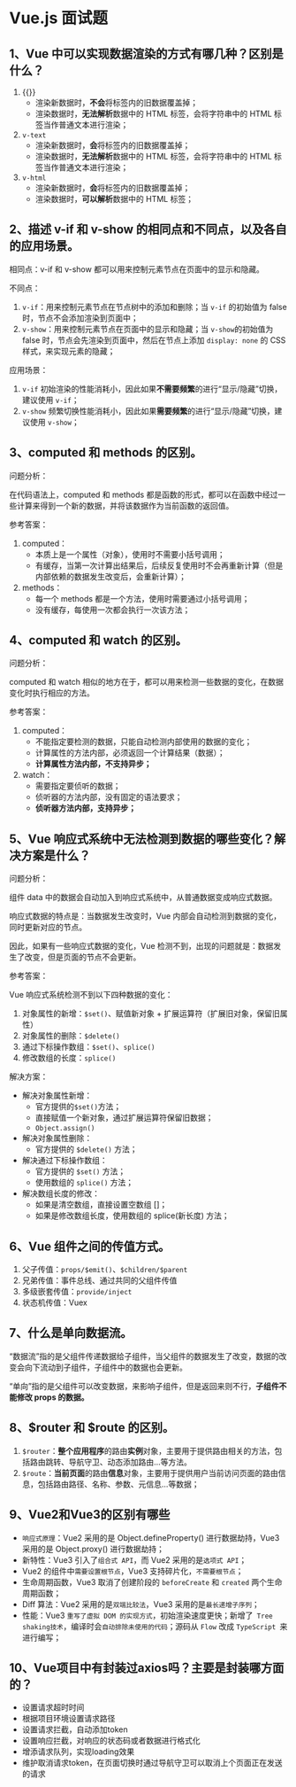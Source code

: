 # Vue.js 面试题

## 1、Vue 中可以实现数据渲染的方式有哪几种？区别是什么？

1. {{}}
   - 渲染新数据时，**不会**将标签内的旧数据覆盖掉；
   - 渲染数据时，**无法解析**数据中的 HTML 标签，会将字符串中的 HTML 标签当作普通文本进行渲染；
2. `v-text`
   - 渲染新数据时，**会**将标签内的旧数据覆盖掉；
   - 渲染数据时，**无法解析**数据中的 HTML 标签，会将字符串中的 HTML 标签当作普通文本进行渲染；
3. `v-html`
   - 渲染新数据时，**会**将标签内的旧数据覆盖掉；
   - 渲染数据时，**可以解析**数据中的 HTML 标签；

## 2、描述 v-if 和 v-show 的相同点和不同点，以及各自的应用场景。

相同点：v-if 和 v-show 都可以用来控制元素节点在页面中的显示和隐藏。

不同点：

1. `v-if`：用来控制元素节点在节点树中的添加和删除；当 `v-if` 的初始值为 false 时，节点不会添加渲染到页面中；
2. `v-show`：用来控制元素节点在页面中的显示和隐藏；当 `v-show`的初始值为 false 时，节点会先渲染到页面中，然后在节点上添加 `display: none` 的 CSS 样式，来实现元素的隐藏；

应用场景：

1. `v-if` 初始渲染的性能消耗小，因此如果**不需要频繁**的进行“显示/隐藏”切换，建议使用 `v-if`；
2. `v-show` 频繁切换性能消耗小，因此如果**需要频繁**的进行“显示/隐藏”切换，建议使用 `v-show`；

## 3、computed 和 methods 的区别。

问题分析：

在代码语法上，computed 和 methods 都是函数的形式，都可以在函数中经过一些计算来得到一个新的数据，并将该数据作为当前函数的返回值。

参考答案：

1. computed：
   - 本质上是一个属性（对象），使用时不需要小括号调用；
   - 有缓存，当第一次计算出结果后，后续反复使用时不会再重新计算（但是内部依赖的数据发生改变后，会重新计算）；
2. methods：
   - 每一个 methods 都是一个方法，使用时需要通过小括号调用；
   - 没有缓存，每使用一次都会执行一次该方法；

## 4、computed 和 watch 的区别。

问题分析：

computed 和 watch 相似的地方在于，都可以用来检测一些数据的变化，在数据变化时执行相应的方法。

参考答案：

1. computed：
   - 不能指定要检测的数据，只能自动检测内部使用的数据的变化；
   - 计算属性的方法内部，必须返回一个计算结果（数据）；
   - **计算属性方法内部，不支持异步；**
2. watch：
   - 需要指定要侦听的数据；
   - 侦听器的方法内部，没有固定的语法要求；
   - **侦听器方法内部，支持异步；**

## 5、Vue 响应式系统中无法检测到数据的哪些变化？解决方案是什么？

问题分析：

组件 data 中的数据会自动加入到响应式系统中，从普通数据变成响应式数据。

响应式数据的特点是：当数据发生改变时，Vue 内部会自动检测到数据的变化，同时更新对应的节点。

因此，如果有一些响应式数据的变化，Vue 检测不到，出现的问题就是：数据发生了改变，但是页面的节点不会更新。

参考答案：

Vue 响应式系统检测不到以下四种数据的变化：

1. 对象属性的新增：`$set()`、赋值新对象 + 扩展运算符（扩展旧对象，保留旧属性）
2. 对象属性的删除：`$delete()`
3. 通过下标操作数组：`$set()`、`splice()`
4. 修改数组的长度：`splice()`

解决方案：

- 解决对象属性新增：
  - 官方提供的` $set() `方法；
  - 直接赋值一个新对象，通过扩展运算符保留旧数据；
  - `Object.assign()`
- 解决对象属性删除：
  - 官方提供的 `$delete()` 方法；
- 解决通过下标操作数组：
  - 官方提供的 `$set()` 方法；
  - 使用数组的 `splice()` 方法；
- 解决数组长度的修改：
  - 如果是清空数组，直接设置空数组 []；
  - 如果是修改数组长度，使用数组的 splice(新长度) 方法；

## 6、Vue 组件之间的传值方式。

1. 父子传值：`props/$emit()`、`$children/$parent`
2. 兄弟传值：事件总线、通过共同的父组件传值
3. 多级嵌套传值：`provide/inject`
4. 状态机传值：Vuex

## 7、什么是单向数据流。

“数据流”指的是父组件传递数据给子组件，当父组件的数据发生了改变，数据的改变会向下流动到子组件，子组件中的数据也会更新。

“单向”指的是父组件可以改变数据，来影响子组件，但是返回来则不行，**子组件不能修改 props 的数据。**

## 8、$router 和 $route 的区别。

1. `$router`：**整个应用程序**的路由**实例**对象，主要用于提供路由相关的方法，包括路由跳转、导航守卫、动态添加路由...等方法。
2. `$route`：**当前页面**的路由**信息**对象，主要用于提供用户当前访问页面的路由信息，包括路由路径、名称、参数、元信息...等数据；

## 9、Vue2和Vue3的区别有哪些

- `响应式原理`：Vue2 采用的是 Object.defineProperty() 进行数据劫持，Vue3 采用的是 Object.proxy() 进行数据劫持；
- 新特性：Vue3 引入了`组合式 API`，而 Vue2 采用的是`选项式 API`；
- Vue2 的组件中`需要设置根节点`，Vue3 支持碎片化，`不需要根节点`；
- 生命周期函数，Vue3 取消了创建阶段的 `beforeCreate` 和 `created` 两个生命周期函数；
- Diff 算法：Vue2 采用的是`双端比较法`，Vue3 采用的是`最长递增子序列`；
- 性能：Vue3 `重写了虚拟 DOM 的实现方式`，初始渲染速度更快；新增了` Tree shaking技术`，编译时会`自动排除未使用的代码`；源码从 `Flow` 改成 `TypeScript `来进行编写；



## 10、Vue项目中有封装过axios吗？主要是封装哪方面的？

- 设置请求超时时间
- 根据项目环境设置请求路径
- 设置请求拦截，自动添加token
- 设置响应拦截，对响应的状态码或者数据进行格式化
- 增添请求队列，实现loading效果
- 维护取消请求token，在页面切换时通过导航守卫可以取消上个页面正在发送的请求
